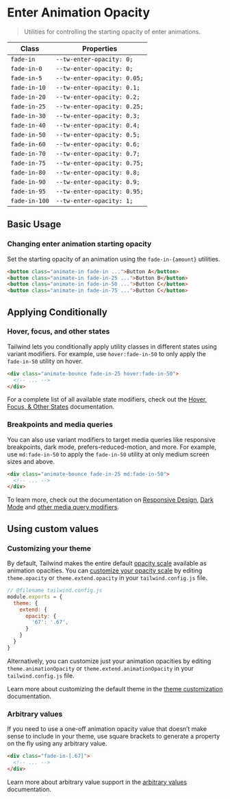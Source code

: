 # Enter Animation Opacity

> Utilities for controlling the starting opacity of enter animations.

| Class         | Properties                  |
| ------------- | --------------------------- |
| `fade-in`     | `--tw-enter-opacity: 0;`    |
| `fade-in-0`   | `--tw-enter-opacity: 0;`    |
| `fade-in-5`   | `--tw-enter-opacity: 0.05;` |
| `fade-in-10`  | `--tw-enter-opacity: 0.1;`  |
| `fade-in-20`  | `--tw-enter-opacity: 0.2;`  |
| `fade-in-25`  | `--tw-enter-opacity: 0.25;` |
| `fade-in-30`  | `--tw-enter-opacity: 0.3;`  |
| `fade-in-40`  | `--tw-enter-opacity: 0.4;`  |
| `fade-in-50`  | `--tw-enter-opacity: 0.5;`  |
| `fade-in-60`  | `--tw-enter-opacity: 0.6;`  |
| `fade-in-70`  | `--tw-enter-opacity: 0.7;`  |
| `fade-in-75`  | `--tw-enter-opacity: 0.75;` |
| `fade-in-80`  | `--tw-enter-opacity: 0.8;`  |
| `fade-in-90`  | `--tw-enter-opacity: 0.9;`  |
| `fade-in-95`  | `--tw-enter-opacity: 0.95;` |
| `fade-in-100` | `--tw-enter-opacity: 1;`    |

## Basic Usage

### Changing enter animation starting opacity

Set the starting opacity of an animation using the `fade-in-{amount}` utilities.

```html
<button class="animate-in fade-in ...">Button A</button>
<button class="animate-in fade-in-25 ...">Button B</button>
<button class="animate-in fade-in-50 ...">Button C</button>
<button class="animate-in fade-in-75 ...">Button C</button>
```

## Applying Conditionally

### Hover, focus, and other states

Tailwind lets you conditionally apply utility classes in different states using variant modifiers. For example, use `hover:fade-in-50` to only apply the `fade-in-50` utility on hover.

```html
<div class="animate-bounce fade-in-25 hover:fade-in-50">
  <!-- ... -->
</div>
```

For a complete list of all available state modifiers, check out the [Hover, Focus, & Other States](https://tailwindcss.com/docs/hover-focus-and-other-states) documentation.

### Breakpoints and media queries

You can also use variant modifiers to target media queries like responsive breakpoints, dark mode, prefers-reduced-motion, and more. For example, use `md:fade-in-50` to apply the `fade-in-50` utility at only medium screen sizes and above.

```html
<div class="animate-bounce fade-in-25 md:fade-in-50">
  <!-- ... -->
</div>
```

To learn more, check out the documentation on [Responsive Design](https://tailwindcss.com/docs/responsive-design), [Dark Mode](https://tailwindcss.com/docs/dark-mode) and [other media query modifiers](https://tailwindcss.com/docs/hover-focus-and-other-states#media-queries).

## Using custom values

### Customizing your theme

By default, Tailwind makes the entire default [opacity scale](https://tailwindcss.com/docs/opacity) available as animation opacities. You can [customize your opacity scale](https://tailwindcss.com/docs/theme) by editing `theme.opacity` or `theme.extend.opacity` in your `tailwind.config.js` file.

```js
// @filename tailwind.config.js
module.exports = {
  theme: {
    extend: {
      opacity: {
        '67': '.67',
      }
    }
  }
}
```

Alternatively, you can customize just your animation opacities by editing `theme.animationOpacity` or `theme.extend.animationOpacity` in your `tailwind.config.js` file.

Learn more about customizing the default theme in the [theme customization](https://tailwindcss.com/docs/theme#customizing-the-default-theme) documentation.

### Arbitrary values

If you need to use a one-off animation opacity value that doesn’t make sense to include in your theme, use square brackets to generate a property on the fly using any arbitrary value.

```html
<div class="fade-in-[.67]">
  <!-- ... -->
</div>
```

Learn more about arbitrary value support in the [arbitrary values](https://tailwindcss.com/docs/adding-custom-styles#using-arbitrary-values) documentation.
